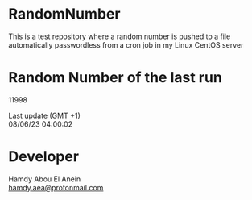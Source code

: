 # RandomNumber    
This is a test repository where a random number is pushed to a file automatically passwordless from a cron job in my Linux CentOS server    
# Random Number of the last run   
11998
      
Last update (GMT +1)    
08/06/23 04:00:02
# Developer    
Hamdy Abou El Anein   
hamdy.aea@protonmail.com
